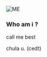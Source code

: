 ![ME](https://cdn.discordapp.com/attachments/684661567987384350/1276433546730274889/image.png?ex=66c982e0&is=66c83160&hm=21da4c7baa266fd3d18740fd4c95e9eb052ac492cf61b5b790cdc0337defc865&)
### Who am i ?
call me best

chula u. (cedt)

